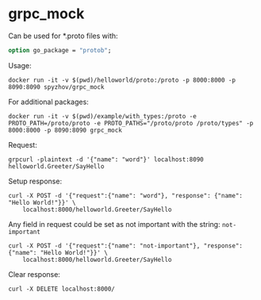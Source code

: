 # grpc_mock

Can be used for *.proto files with:

```protobuf
option go_package = "protob";
```

Usage:

```
docker run -it -v $(pwd)/helloworld/proto:/proto -p 8000:8000 -p 8090:8090 spyzhov/grpc_mock
```

For additional packages:

```
docker run -it -v $(pwd)/example/with_types:/proto -e PROTO_PATH=/proto/proto -e PROTO_PATHS="/proto/proto /proto/types" -p 8000:8000 -p 8090:8090 grpc_mock
```

Request:

```
grpcurl -plaintext -d '{"name": "word"}' localhost:8090 helloworld.Greeter/SayHello
```

Setup response:

```
curl -X POST -d '{"request":{"name": "word"}, "response": {"name": "Hello World!"}}' \
    localhost:8000/helloworld.Greeter/SayHello
```

Any field in request could be set as not important with the string: `not-important`

```
curl -X POST -d '{"request":{"name": "not-important"}, "response": {"name": "Hello World!"}}' \
    localhost:8000/helloworld.Greeter/SayHello
```

Clear response:

```
curl -X DELETE localhost:8000/
```